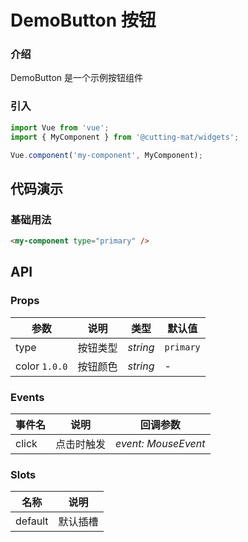 # DemoButton 按钮

### 介绍

DemoButton 是一个示例按钮组件

### 引入

```js
import Vue from 'vue';
import { MyComponent } from '@cutting-mat/widgets';

Vue.component('my-component', MyComponent);
```

## 代码演示

### 基础用法

```html
<my-component type="primary" />
```

## API

### Props

| 参数          | 说明     | 类型     | 默认值    |
| ------------- | -------- | -------- | --------- |
| type          | 按钮类型 | _string_ | `primary` |
| color `1.0.0` | 按钮颜色 | _string_ | -         |

### Events

| 事件名 | 说明       | 回调参数            |
| ------ | ---------- | ------------------- |
| click  | 点击时触发 | _event: MouseEvent_ |

### Slots

| 名称    | 说明     |
| ------- | -------- |
| default | 默认插槽 |

